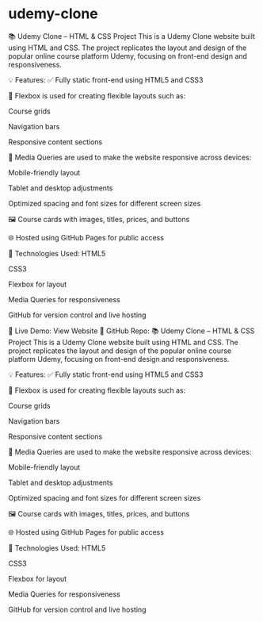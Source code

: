# udemy-clone
📚 Udemy Clone – HTML & CSS Project
This is a Udemy Clone website built using HTML and CSS. The project replicates the layout and design of the popular online course platform Udemy, focusing on front-end design and responsiveness.

💡 Features:
✅ Fully static front-end using HTML5 and CSS3

🎨 Flexbox is used for creating flexible layouts such as:

Course grids

Navigation bars

Responsive content sections

📱 Media Queries are used to make the website responsive across devices:

Mobile-friendly layout

Tablet and desktop adjustments

Optimized spacing and font sizes for different screen sizes

🖼️ Course cards with images, titles, prices, and buttons

🌐 Hosted using GitHub Pages for public access

📌 Technologies Used:
HTML5

CSS3

Flexbox for layout

Media Queries for responsiveness

GitHub for version control and live hosting

🔗 Live Demo: View Website
📁 GitHub Repo: 📚 Udemy Clone – HTML & CSS Project
This is a Udemy Clone website built using HTML and CSS. The project replicates the layout and design of the popular online course platform Udemy, focusing on front-end design and responsiveness.

💡 Features:
✅ Fully static front-end using HTML5 and CSS3

🎨 Flexbox is used for creating flexible layouts such as:

Course grids

Navigation bars

Responsive content sections

📱 Media Queries are used to make the website responsive across devices:

Mobile-friendly layout

Tablet and desktop adjustments

Optimized spacing and font sizes for different screen sizes

🖼️ Course cards with images, titles, prices, and buttons

🌐 Hosted using GitHub Pages for public access

📌 Technologies Used:
HTML5

CSS3

Flexbox for layout

Media Queries for responsiveness

GitHub for version control and live hosting

 
